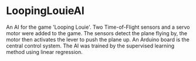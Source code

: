 # LoopingLouieAI
An AI for the game 'Looping Louie'.
Two Time-of-Flight sensors and a servo motor were added to the game. The sensors detect the plane
flying by, the motor then activates the lever to push the plane up. An Arduino board is the
central control system. The AI was trained by the supervised learning method using linear regression.
